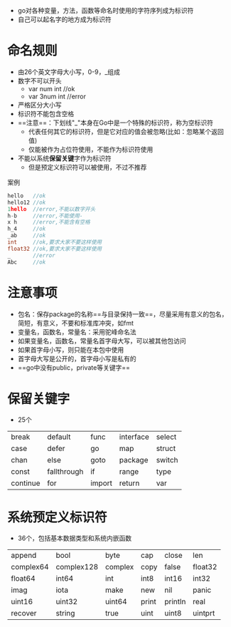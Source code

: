 - go对各种变量，方法，函数等命名时使用的字符序列成为标识符
- 自己可以起名字的地方成为标识符



# 命名规则

- 由26个英文字母大小写，0-9，_组成
- 数字不可以开头
  - var num int //ok
  - var 3num int //error
- 严格区分大小写
- 标识符不能包含空格
- ==注意==：下划线"_"本身在Go中是一个特殊的标识符，称为空标识符
  - 代表任何其它的标识符，但是它对应的值会被忽略(比如：忽略某个返回值)
  - 仅能被作为占位符使用，不能作为标识符使用
- 不能以系统**保留关键**字作为标识符
  - 但是预定义标识符可以被使用，不过不推荐



案例

```go
hello	//ok
hello12 //ok
1hello	//error,不能以数字开头
h-b		//error,不能使用-
x h 	//error,不能含有空格
h_4 	//ok
_ab 	//ok
int		//ok,要求大家不要这样使用
float32	//ok,要求大家不要这样使用
_		//error
Abc		//ok
```



# 注意事项

- 包名：保存package的名称==与目录保持一致==，尽量采用有意义的包名，简短，有意义，不要和标准库冲突，如fmt
- 变量名，函数名，常量名：采用驼峰命名法
- 如果变量名，函数名，常量名首字母大写，可以被其他包访问
- 如果首字母小写，则只能在本包中使用
- 首字母大写是公开的，首字母小写是私有的
- ==go中没有public，private等关键字==



# 保留关键字

- 25个

|          |             |        |           |        |
| -------- | ----------- | ------ | --------- | ------ |
| break    | default     | func   | interface | select |
| case     | defer       | go     | map       | struct |
| chan     | else        | goto   | package   | switch |
| const    | fallthrough | if     | range     | type   |
| continue | for         | import | return    | var    |



# 系统预定义标识符

- 36个，包括基本数据类型和系统内嵌函数

|           |            |         |       |         |         |
| --------- | ---------- | ------- | ----- | ------- | ------- |
| append    | bool       | byte    | cap   | close   | len     |
| complex64 | complex128 | complex | copy  | false   | float32 |
| float64   | int64      | int     | int8  | int16   | int32   |
| imag      | iota       | make    | new   | nil     | panic   |
| uint16    | uint32     | uint64  | print | println | real    |
| recover   | string     | true    | uint  | uint8   | uintprt |

